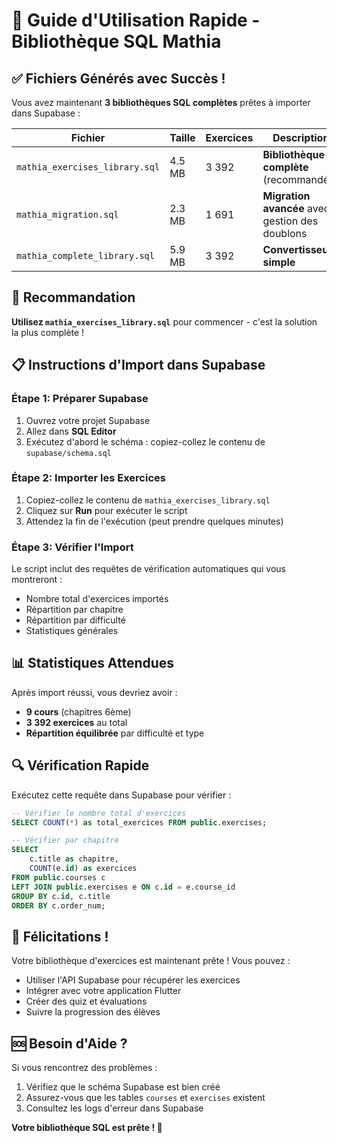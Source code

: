 # 🚀 Guide d'Utilisation Rapide - Bibliothèque SQL Mathia

## ✅ Fichiers Générés avec Succès !

Vous avez maintenant **3 bibliothèques SQL complètes** prêtes à importer dans Supabase :

| Fichier | Taille | Exercices | Description |
|---------|--------|-----------|-------------|
| `mathia_exercises_library.sql` | 4.5 MB | 3 392 | **Bibliothèque complète** (recommandée) |
| `mathia_migration.sql` | 2.3 MB | 1 691 | **Migration avancée** avec gestion des doublons |
| `mathia_complete_library.sql` | 5.9 MB | 3 392 | **Convertisseur simple** |

## 🎯 Recommandation

**Utilisez `mathia_exercises_library.sql`** pour commencer - c'est la solution la plus complète !

## 📋 Instructions d'Import dans Supabase

### Étape 1: Préparer Supabase
1. Ouvrez votre projet Supabase
2. Allez dans **SQL Editor**
3. Exécutez d'abord le schéma : copiez-collez le contenu de `supabase/schema.sql`

### Étape 2: Importer les Exercices
1. Copiez-collez le contenu de `mathia_exercises_library.sql`
2. Cliquez sur **Run** pour exécuter le script
3. Attendez la fin de l'exécution (peut prendre quelques minutes)

### Étape 3: Vérifier l'Import
Le script inclut des requêtes de vérification automatiques qui vous montreront :
- Nombre total d'exercices importés
- Répartition par chapitre
- Répartition par difficulté
- Statistiques générales

## 📊 Statistiques Attendues

Après import réussi, vous devriez avoir :
- **9 cours** (chapitres 6ème)
- **3 392 exercices** au total
- **Répartition équilibrée** par difficulté et type

## 🔍 Vérification Rapide

Exécutez cette requête dans Supabase pour vérifier :

```sql
-- Vérifier le nombre total d'exercices
SELECT COUNT(*) as total_exercices FROM public.exercises;

-- Vérifier par chapitre
SELECT 
    c.title as chapitre,
    COUNT(e.id) as exercices
FROM public.courses c
LEFT JOIN public.exercises e ON c.id = e.course_id
GROUP BY c.id, c.title
ORDER BY c.order_num;
```

## 🎉 Félicitations !

Votre bibliothèque d'exercices est maintenant prête ! Vous pouvez :
- Utiliser l'API Supabase pour récupérer les exercices
- Intégrer avec votre application Flutter
- Créer des quiz et évaluations
- Suivre la progression des élèves

## 🆘 Besoin d'Aide ?

Si vous rencontrez des problèmes :
1. Vérifiez que le schéma Supabase est bien créé
2. Assurez-vous que les tables `courses` et `exercises` existent
3. Consultez les logs d'erreur dans Supabase

**Votre bibliothèque SQL est prête ! 🚀**


